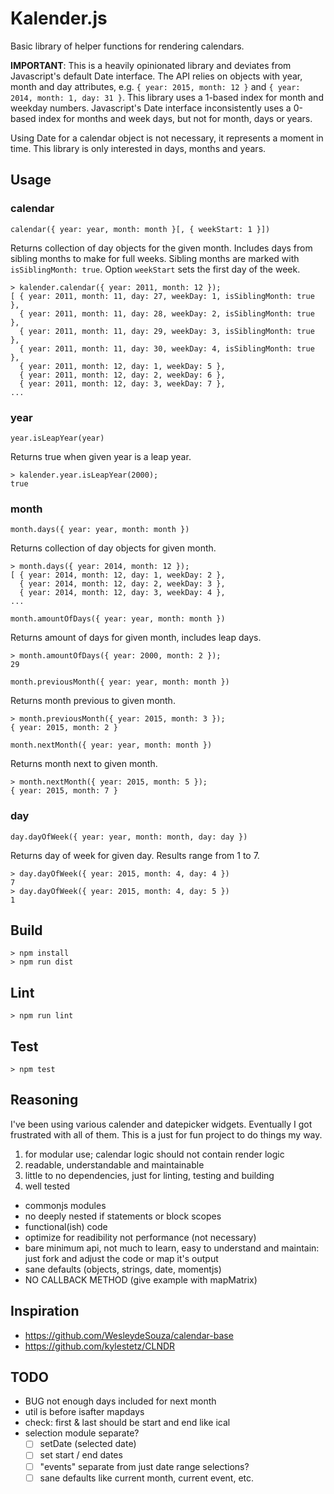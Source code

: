 # Kalender.js

Basic library of helper functions for rendering calendars.

**IMPORTANT**: This is a heavily opinionated library and deviates from
Javascript's default Date interface. The API relies on objects with year, month
and day attributes, e.g.
`{ year: 2015, month: 12 }` and `{ year: 2014, month: 1, day: 31 }`.
This library uses a 1-based index for month and weekday numbers. Javascript's
Date interface inconsistently uses a 0-based index for months and week days,
but not for month, days or years.

Using Date for a calendar object is not necessary, it represents a moment in
time. This library is only interested in days, months and years.


## Usage


### calendar

`calendar({ year: year, month: month }[, { weekStart: 1 }])`

Returns collection of day objects for the given month. Includes days from
sibling months to make for full weeks. Sibling months are marked with
`isSiblingMonth: true`.
Option `weekStart` sets the first day of the week.

    > kalender.calendar({ year: 2011, month: 12 });
    [ { year: 2011, month: 11, day: 27, weekDay: 1, isSiblingMonth: true },
      { year: 2011, month: 11, day: 28, weekDay: 2, isSiblingMonth: true },
      { year: 2011, month: 11, day: 29, weekDay: 3, isSiblingMonth: true },
      { year: 2011, month: 11, day: 30, weekDay: 4, isSiblingMonth: true },
      { year: 2011, month: 12, day: 1, weekDay: 5 },
      { year: 2011, month: 12, day: 2, weekDay: 6 },
      { year: 2011, month: 12, day: 3, weekDay: 7 },
    ...


### year

`year.isLeapYear(year)`

Returns true when given year is a leap year.

    > kalender.year.isLeapYear(2000);
    true


### month

`month.days({ year: year, month: month })`

Returns collection of day objects for given month.

    > month.days({ year: 2014, month: 12 });
    [ { year: 2014, month: 12, day: 1, weekDay: 2 },
      { year: 2014, month: 12, day: 2, weekDay: 3 },
      { year: 2014, month: 12, day: 3, weekDay: 4 },
    ...


`month.amountOfDays({ year: year, month: month })`

Returns amount of days for given month, includes leap days.

    > month.amountOfDays({ year: 2000, month: 2 });
    29


`month.previousMonth({ year: year, month: month })`

Returns month previous to given month.

    > month.previousMonth({ year: 2015, month: 3 });
    { year: 2015, month: 2 }


`month.nextMonth({ year: year, month: month })`

Returns month next to given month.

    > month.nextMonth({ year: 2015, month: 5 });
    { year: 2015, month: 7 }


### day

`day.dayOfWeek({ year: year, month: month, day: day })`

Returns day of week for given day. Results range from 1 to 7.

    > day.dayOfWeek({ year: 2015, month: 4, day: 4 })
    7
    > day.dayOfWeek({ year: 2015, month: 4, day: 5 })
    1


## Build

    > npm install
    > npm run dist


## Lint

    > npm run lint


## Test

    > npm test


## Reasoning

I've been using various calender and datepicker widgets. Eventually I got
frustrated with all of them. This is a just for fun project to do things my way.

1. for modular use; calendar logic should not contain render logic
2. readable, understandable and maintainable
3. little to no dependencies, just for linting, testing and building
4. well tested
- commonjs modules
- no deeply nested if statements or block scopes
- functional(ish) code
- optimize for readibility not performance (not necessary)
- bare minimum api, not much to learn, easy to understand and maintain:
  just fork and adjust the code or map it's output
- sane defaults (objects, strings, date, momentjs)
- NO CALLBACK METHOD (give example with mapMatrix)


## Inspiration

- https://github.com/WesleydeSouza/calendar-base
- https://github.com/kylestetz/CLNDR


## TODO

- BUG not enough days included for next month
- util is before isafter mapdays
- check: first & last should be start and end like ical
- selection module separate?
    - [ ] setDate (selected date)
    - [ ] set start / end dates
    - [ ] "events" separate from just date range selections?
    - [ ] sane defaults like current month, current event, etc.
